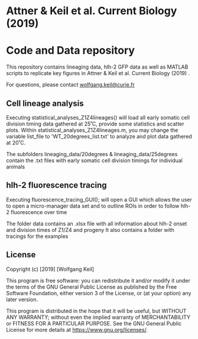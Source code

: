 # Attner & Keil et al. Current Biology (2019)
# Code and Data repository

This repository contains lineaging data, hlh-2 GFP data as well as MATLAB scripts to replicate key figures in
Attner & Keil et al. Current Biology (2019) . 

For questions, please contact wolfgang.keil@curie.fr

## Cell lineage analysis
Executing statistical_analyses_Z1Z4lineages() will load all early somatic cell division timing 
data gathered at 25˚C, provide some statistics and scatter plots.
Within statistical_analyses_Z1Z4lineages.m, you may change the variable list_file to
'WT_20degrees_list.txt' to analyze and plot data gathered at 20˚C.
 
The subfolders
lineaging_data/20degrees & 
lineaging_data/25degrees 
contain the .txt files with early somatic cell division timings for individual animals

## hlh-2 fluorescence tracing
Executing fluorescence_tracing_GUI(); will open a GUI which allows the user to open a micro-manager data 
set and to outline ROIs in order to follow hlh-2 fluorescence over time

The folder data contains an .xlsx file with all information about hlh-2 onset and division times of Z1/Z4 and progeny 
It also contains a folder with tracings for the examples 

## License
Copyright (c) [2019] [Wolfgang Keil]

This program is free software: you can redistribute it and/or modify
it under the terms of the GNU General Public License as published by
the Free Software Foundation, either version 3 of the License, or
(at your option) any later version.

This program is distributed in the hope that it will be useful,
but WITHOUT ANY WARRANTY; without even the implied warranty of
 MERCHANTABILITY or FITNESS FOR A PARTICULAR PURPOSE.  See the
GNU General Public License for more details at <https://www.gnu.org/licenses/>.